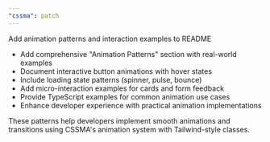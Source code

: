 ```yaml
---
"cssma": patch
---
```


Add animation patterns and interaction examples to README

- Add comprehensive "Animation Patterns" section with real-world examples
- Document interactive button animations with hover states
- Include loading state patterns (spinner, pulse, bounce)
- Add micro-interaction examples for cards and form feedback
- Provide TypeScript examples for common animation use cases
- Enhance developer experience with practical animation implementations

These patterns help developers implement smooth animations and transitions using CSSMA's animation system with Tailwind-style classes. 